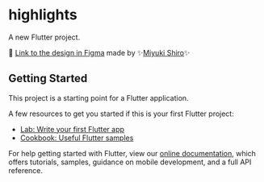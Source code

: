 # highlights

A new Flutter project.

📌 [Link to the design in Figma](https://www.figma.com/file/CoEv8Wk2QkMWrh8JmmhHto/Highlights?node-id=244%3A254) made by ✨[Miyuki Shiro](https://github.com/miyuki-shiro)✨

## Getting Started

This project is a starting point for a Flutter application.

A few resources to get you started if this is your first Flutter project:

- [Lab: Write your first Flutter app](https://flutter.dev/docs/get-started/codelab)
- [Cookbook: Useful Flutter samples](https://flutter.dev/docs/cookbook)

For help getting started with Flutter, view our
[online documentation](https://flutter.dev/docs), which offers tutorials,
samples, guidance on mobile development, and a full API reference.
